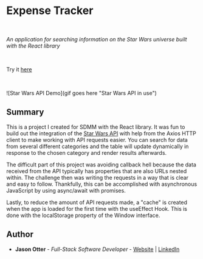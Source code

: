 # Expense Tracker

<br>

_An application for searching information on the Star Wars universe built with the React library_

<br>

Try it [here](https://aesthetic-sfogliatella-5a6c09.netlify.app/)

<br>

![Star Wars API Demo](gif goes here "Star Wars API in use")

## Summary

This is a project I created for SDMM with the React library. It was fun to build out the integration of the [Star Wars API](https://swapi.dev/) with help from the Axios HTTP client to make working with API requests easier. You can search for data from several different categories and the table will update dynamically in response to the chosen category and render results afterwards.

The difficult part of this project was avoiding callback hell because the data received from the API typically has properties that are also URLs nested within. The challenge then was writing the requests in a way that is clear and easy to follow. Thankfully, this can be accomplished with asynchronous JavaScript by using async/await with promises.

Lastly, to reduce the amount of API requests made, a "cache" is created when the app is loaded for the first time with the useEffect Hook. This is done with the localStorage property of the Window interface.   

## Author

* **Jason Otter** - *Full-Stack Software Developer* - [Website](https://jason-otter.netlify.app/) | [LinkedIn](https://www.linkedin.com/in/jason-otter/)
